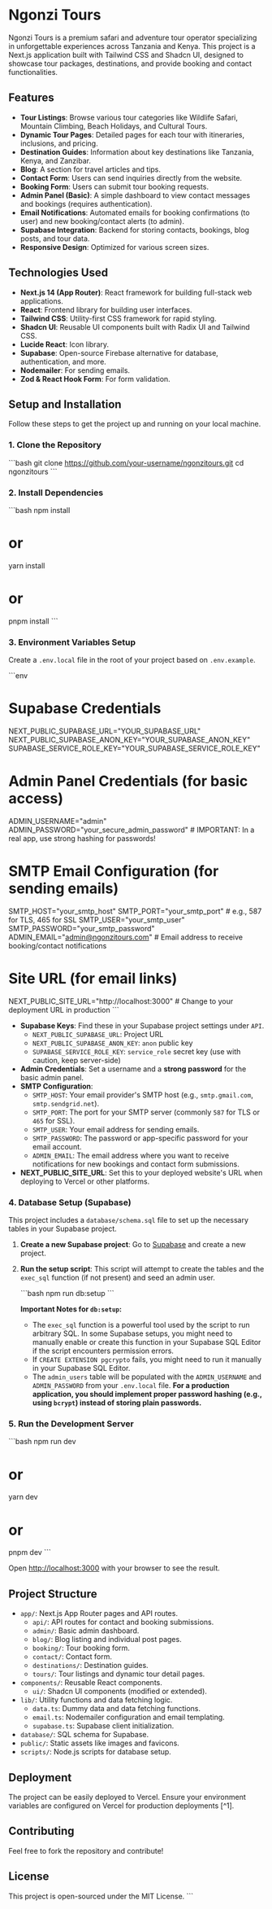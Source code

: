 # Ngonzi Tours

Ngonzi Tours is a premium safari and adventure tour operator specializing in unforgettable experiences across Tanzania and Kenya. This project is a Next.js application built with Tailwind CSS and Shadcn UI, designed to showcase tour packages, destinations, and provide booking and contact functionalities.

## Features

-   **Tour Listings**: Browse various tour categories like Wildlife Safari, Mountain Climbing, Beach Holidays, and Cultural Tours.
-   **Dynamic Tour Pages**: Detailed pages for each tour with itineraries, inclusions, and pricing.
-   **Destination Guides**: Information about key destinations like Tanzania, Kenya, and Zanzibar.
-   **Blog**: A section for travel articles and tips.
-   **Contact Form**: Users can send inquiries directly from the website.
-   **Booking Form**: Users can submit tour booking requests.
-   **Admin Panel (Basic)**: A simple dashboard to view contact messages and bookings (requires authentication).
-   **Email Notifications**: Automated emails for booking confirmations (to user) and new booking/contact alerts (to admin).
-   **Supabase Integration**: Backend for storing contacts, bookings, blog posts, and tour data.
-   **Responsive Design**: Optimized for various screen sizes.

## Technologies Used

-   **Next.js 14 (App Router)**: React framework for building full-stack web applications.
-   **React**: Frontend library for building user interfaces.
-   **Tailwind CSS**: Utility-first CSS framework for rapid styling.
-   **Shadcn UI**: Reusable UI components built with Radix UI and Tailwind CSS.
-   **Lucide React**: Icon library.
-   **Supabase**: Open-source Firebase alternative for database, authentication, and more.
-   **Nodemailer**: For sending emails.
-   **Zod & React Hook Form**: For form validation.

## Setup and Installation

Follow these steps to get the project up and running on your local machine.

### 1. Clone the Repository

\`\`\`bash
git clone https://github.com/your-username/ngonzitours.git
cd ngonzitours
\`\`\`

### 2. Install Dependencies

\`\`\`bash
npm install
# or
yarn install
# or
pnpm install
\`\`\`

### 3. Environment Variables Setup

Create a `.env.local` file in the root of your project based on `.env.example`.

\`\`\`env
# Supabase Credentials
NEXT_PUBLIC_SUPABASE_URL="YOUR_SUPABASE_URL"
NEXT_PUBLIC_SUPABASE_ANON_KEY="YOUR_SUPABASE_ANON_KEY"
SUPABASE_SERVICE_ROLE_KEY="YOUR_SUPABASE_SERVICE_ROLE_KEY"

# Admin Panel Credentials (for basic access)
ADMIN_USERNAME="admin"
ADMIN_PASSWORD="your_secure_admin_password" # IMPORTANT: In a real app, use strong hashing for passwords!

# SMTP Email Configuration (for sending emails)
SMTP_HOST="your_smtp_host"
SMTP_PORT="your_smtp_port" # e.g., 587 for TLS, 465 for SSL
SMTP_USER="your_smtp_user"
SMTP_PASSWORD="your_smtp_password"
ADMIN_EMAIL="admin@ngonzitours.com" # Email address to receive booking/contact notifications

# Site URL (for email links)
NEXT_PUBLIC_SITE_URL="http://localhost:3000" # Change to your deployment URL in production
\`\`\`

-   **Supabase Keys**: Find these in your Supabase project settings under `API`.
    -   `NEXT_PUBLIC_SUPABASE_URL`: Project URL
    -   `NEXT_PUBLIC_SUPABASE_ANON_KEY`: `anon` public key
    -   `SUPABASE_SERVICE_ROLE_KEY`: `service_role` secret key (use with caution, keep server-side)
-   **Admin Credentials**: Set a username and a **strong password** for the basic admin panel.
-   **SMTP Configuration**:
    -   `SMTP_HOST`: Your email provider's SMTP host (e.g., `smtp.gmail.com`, `smtp.sendgrid.net`).
    -   `SMTP_PORT`: The port for your SMTP server (commonly `587` for TLS or `465` for SSL).
    -   `SMTP_USER`: Your email address for sending emails.
    -   `SMTP_PASSWORD`: The password or app-specific password for your email account.
    -   `ADMIN_EMAIL`: The email address where you want to receive notifications for new bookings and contact form submissions.
-   **NEXT_PUBLIC_SITE_URL**: Set this to your deployed website's URL when deploying to Vercel or other platforms.

### 4. Database Setup (Supabase)

This project includes a `database/schema.sql` file to set up the necessary tables in your Supabase project.

1.  **Create a new Supabase project**: Go to [Supabase](https://supabase.com/) and create a new project.
2.  **Run the setup script**:
    This script will attempt to create the tables and the `exec_sql` function (if not present) and seed an admin user.

    \`\`\`bash
    npm run db:setup
    \`\`\`

    **Important Notes for `db:setup`:**
    -   The `exec_sql` function is a powerful tool used by the script to run arbitrary SQL. In some Supabase setups, you might need to manually enable or create this function in your Supabase SQL Editor if the script encounters permission errors.
    -   If `CREATE EXTENSION pgcrypto` fails, you might need to run it manually in your Supabase SQL Editor.
    -   The `admin_users` table will be populated with the `ADMIN_USERNAME` and `ADMIN_PASSWORD` from your `.env.local` file. **For a production application, you should implement proper password hashing (e.g., using `bcrypt`) instead of storing plain passwords.**

### 5. Run the Development Server

\`\`\`bash
npm run dev
# or
yarn dev
# or
pnpm dev
\`\`\`

Open [http://localhost:3000](http://localhost:3000) with your browser to see the result.

## Project Structure

-   `app/`: Next.js App Router pages and API routes.
    -   `api/`: API routes for contact and booking submissions.
    -   `admin/`: Basic admin dashboard.
    -   `blog/`: Blog listing and individual post pages.
    -   `booking/`: Tour booking form.
    -   `contact/`: Contact form.
    -   `destinations/`: Destination guides.
    -   `tours/`: Tour listings and dynamic tour detail pages.
-   `components/`: Reusable React components.
    -   `ui/`: Shadcn UI components (modified or extended).
-   `lib/`: Utility functions and data fetching logic.
    -   `data.ts`: Dummy data and data fetching functions.
    -   `email.ts`: Nodemailer configuration and email templating.
    -   `supabase.ts`: Supabase client initialization.
-   `database/`: SQL schema for Supabase.
-   `public/`: Static assets like images and favicons.
-   `scripts/`: Node.js scripts for database setup.

## Deployment

The project can be easily deployed to Vercel. Ensure your environment variables are configured on Vercel for production deployments [^1].

## Contributing

Feel free to fork the repository and contribute!

## License

This project is open-sourced under the MIT License.
\`\`\`
